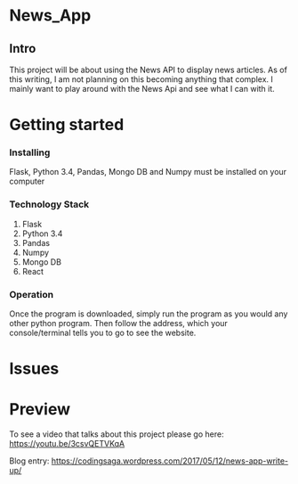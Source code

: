 # News_App
## Intro

This project will be about using the News API to display news articles. As of
this writing, I am not planning on this becoming anything that complex. I mainly
want to play around with the News Api and see what I can with it.

# Getting started
### Installing
Flask, Python 3.4, Pandas, Mongo DB and Numpy must be installed on your computer

### Technology Stack

1. Flask
2. Python 3.4
3. Pandas
4. Numpy
5. Mongo DB
6. React

### Operation

Once the program is downloaded, simply run the program as you would any other python program.
Then follow the address, which your console/terminal tells you to go to see the
website.

# Issues


# Preview

To see a video that talks about this project please go here: https://youtu.be/3csvQETVKqA

Blog entry: https://codingsaga.wordpress.com/2017/05/12/news-app-write-up/
